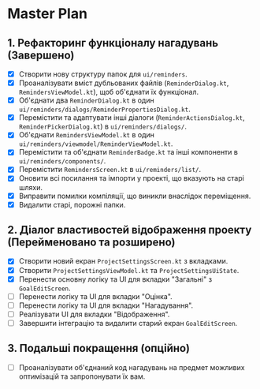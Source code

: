 # Master Plan

## 1. Рефакторинг функціоналу нагадувань (Завершено)
- [x] Створити нову структуру папок для `ui/reminders`.
- [x] Проаналізувати вміст дубльованих файлів (`ReminderDialog.kt`, `RemindersViewModel.kt`), щоб об'єднати їх функціонал.
- [x] Об'єднати два `ReminderDialog.kt` в один `ui/reminders/dialogs/ReminderPropertiesDialog.kt`.
- [x] Перемістити та адаптувати інші діалоги (`ReminderActionsDialog.kt`, `ReminderPickerDialog.kt`) в `ui/reminders/dialogs/`.
- [x] Об'єднати `RemindersViewModel.kt` в один `ui/reminders/viewmodel/ReminderViewModel.kt`.
- [x] Перемістити та об'єднати `ReminderBadge.kt` та інші компоненти в `ui/reminders/components/`.
- [x] Перемістити `RemindersScreen.kt` в `ui/reminders/list/`.
- [x] Оновити всі посилання та імпорти у проекті, що вказують на старі шляхи.
- [x] Виправити помилки компіляції, що виникли внаслідок переміщення.
- [x] Видалити старі, порожні папки.

## 2. Діалог властивостей відображення проекту (Перейменовано та розширено)
- [x] Створити новий екран `ProjectSettingsScreen.kt` з вкладками.
- [x] Створити `ProjectSettingsViewModel.kt` та `ProjectSettingsUiState`.
- [x] Перенести основну логіку та UI для вкладки "Загальні" з `GoalEditScreen`.
- [ ] Перенести логіку та UI для вкладки "Оцінка".
- [ ] Перенести логіку та UI для вкладки "Нагадування".
- [ ] Реалізувати UI для вкладки "Відображення".
- [ ] Завершити інтеграцію та видалити старий екран `GoalEditScreen`.

## 3. Подальші покращення (опційно)
- [ ] Проаналізувати об'єднаний код нагадувань на предмет можливих оптимізацій та запропонувати їх вам.
